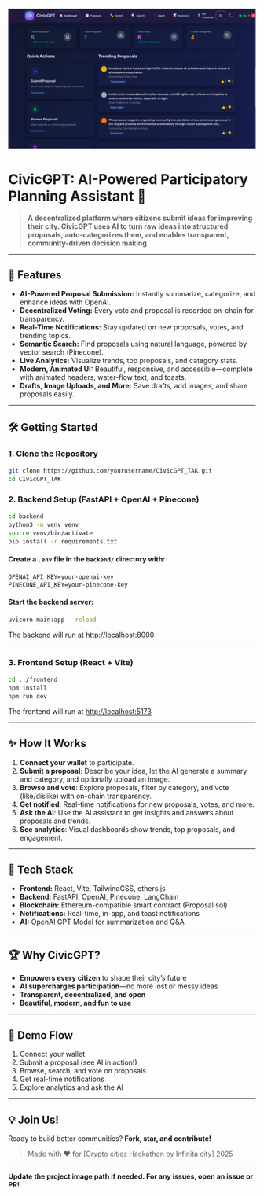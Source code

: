 # ![CivicGPT](frontend/src/assets/civicGpt.png)

# CivicGPT: AI-Powered Participatory Planning Assistant 🚀

> **A decentralized platform where citizens submit ideas for improving their city. CivicGPT uses AI to turn raw ideas into structured proposals, auto-categorizes them, and enables transparent, community-driven decision making.**

---

## 🌟 Features
- **AI-Powered Proposal Submission:** Instantly summarize, categorize, and enhance ideas with OpenAI.
- **Decentralized Voting:** Every vote and proposal is recorded on-chain for transparency.
- **Real-Time Notifications:** Stay updated on new proposals, votes, and trending topics.
- **Semantic Search:** Find proposals using natural language, powered by vector search (Pinecone).
- **Live Analytics:** Visualize trends, top proposals, and category stats.
- **Modern, Animated UI:** Beautiful, responsive, and accessible—complete with animated headers, water-flow text, and toasts.
- **Drafts, Image Uploads, and More:** Save drafts, add images, and share proposals easily.

---

## 🛠️ Getting Started

### 1. Clone the Repository
```bash
git clone https://github.com/yourusername/CivicGPT_TAK.git
cd CivicGPT_TAK
```

### 2. Backend Setup (FastAPI + OpenAI + Pinecone)

```bash
cd backend
python3 -m venv venv
source venv/bin/activate
pip install -r requirements.txt
```

#### Create a `.env` file in the `backend/` directory with:
```
OPENAI_API_KEY=your-openai-key
PINECONE_API_KEY=your-pinecone-key
```

#### Start the backend server:
```bash
uvicorn main:app --reload
```

The backend will run at [http://localhost:8000](http://localhost:8000)

---

### 3. Frontend Setup (React + Vite)

```bash
cd ../frontend
npm install
npm run dev
```

The frontend will run at [http://localhost:5173](http://localhost:5173)

---

## ✨ How It Works

1. **Connect your wallet** to participate.
2. **Submit a proposal**: Describe your idea, let the AI generate a summary and category, and optionally upload an image.
3. **Browse and vote**: Explore proposals, filter by category, and vote (like/dislike) with on-chain transparency.
4. **Get notified**: Real-time notifications for new proposals, votes, and more.
5. **Ask the AI**: Use the AI assistant to get insights and answers about proposals and trends.
6. **See analytics**: Visual dashboards show trends, top proposals, and engagement.

---

## 🤖 Tech Stack
- **Frontend:** React, Vite, TailwindCSS, ethers.js
- **Backend:** FastAPI, OpenAI, Pinecone, LangChain
- **Blockchain:** Ethereum-compatible smart contract (Proposal.sol)
- **Notifications:** Real-time, in-app, and toast notifications
- **AI:** OpenAI GPT Model for summarization and Q&A

---

## 🏆 Why CivicGPT?
- **Empowers every citizen** to shape their city’s future
- **AI supercharges participation**—no more lost or messy ideas
- **Transparent, decentralized, and open**
- **Beautiful, modern, and fun to use**

---

## 📸 Demo Flow
1. Connect your wallet
2. Submit a proposal (see AI in action!)
3. Browse, search, and vote on proposals
4. Get real-time notifications
5. Explore analytics and ask the AI

---

## 💡 Join Us!
Ready to build better communities? **Fork, star, and contribute!**

> Made with ❤️ for [Crypto cities Hackathon by Infinita city] 2025

---

**Update the project image path if needed. For any issues, open an issue or PR!**
